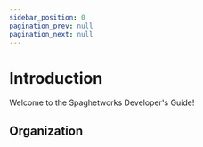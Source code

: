 ```yaml
---
sidebar_position: 0
pagination_prev: null
pagination_next: null
---
```


# Introduction

Welcome to the Spaghetworks Developer's Guide!

## Organization
